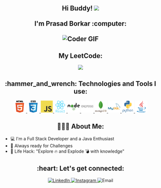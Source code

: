 <h2 align="center">
 <abc>
  <br>Hi Buddy! <img src="https://user-images.githubusercontent.com/42378118/110234147-e3259600-7f4e-11eb-95be-0c4047144dea.gif" width="30"><br>
  <br> I'm Prasad Borkar :computer:<br>
  <br>
    <img src="https://media.giphy.com/media/SWoSkN6DxTszqIKEqv/giphy.gif" alt="Coder GIF" width="500">
 </abc>
</h2> 

<p align="center">
  <h2 align="center">My LeetCode:</h2>
</p>

<p align="center">
  <img src="https://leetcard.jacoblin.cool/prasad_borkar_3030_?ext=heatmap" onClick="https://leetcode.com/u/prasad_borkar_3030_/">
</p>

<h2 align="center">:hammer_and_wrench: Technologies and Tools I use:</h2>
<p align="center">
    <a href="https://www.w3.org/html/" target="_blank"> <img src="https://raw.githubusercontent.com/devicons/devicon/master/icons/html5/html5-original-wordmark.svg" alt="html5" width="40" height="40"/> </a>
    <a href="https://www.w3schools.com/css/" target="_blank"> <img src="https://raw.githubusercontent.com/devicons/devicon/master/icons/css3/css3-original-wordmark.svg" alt="css3" width="40" height="40"/> </a>
    <a href="https://developer.mozilla.org/en-US/docs/Web/JavaScript" target="_blank"> <img src="https://raw.githubusercontent.com/devicons/devicon/master/icons/javascript/javascript-original.svg" alt="javascript" width="40" height="40"/> </a>
    <a href="https://reactjs.org/" target="_blank"> <img src="https://raw.githubusercontent.com/devicons/devicon/master/icons/react/react-original-wordmark.svg" alt="react" width="40" height="40"/> </a>
    <a href="https://nodejs.org" target="_blank"> <img src="https://raw.githubusercontent.com/devicons/devicon/master/icons/nodejs/nodejs-original-wordmark.svg" alt="nodejs" width="40" height="40"/> </a>
    <a href="https://expressjs.com" target="_blank"> <img src="https://raw.githubusercontent.com/devicons/devicon/master/icons/express/express-original-wordmark.svg" alt="express" width="40" height="40"/> </a>
    <a href="https://www.mongodb.com/" target="_blank"> <img src="https://raw.githubusercontent.com/devicons/devicon/master/icons/mongodb/mongodb-original-wordmark.svg" alt="mongodb" width="40" height="40"/> </a>
    <a href="https://www.mysql.com/" target="_blank"> <img src="https://raw.githubusercontent.com/devicons/devicon/master/icons/mysql/mysql-original-wordmark.svg" alt="mysql" width="40" height="40"/> </a>
    <a href="https://www.python.org/" target="_blank"> <img src="https://raw.githubusercontent.com/devicons/devicon/master/icons/python/python-original-wordmark.svg" alt="python" width="40" height="40"/> </a>
    <a href="https://www.java.com/" target="_blank"> <img src="https://raw.githubusercontent.com/devicons/devicon/master/icons/java/java-original.svg" alt="java" width="40" height="40"/> </a>
</p>

<h2 align="center">👨🏻‍💻 About Me:</h2>

- :computer: I'm a Full Stack Developer and a Java Enthusiast
- :rocket: Always ready for Challenges
- :dart: Life Hack: "Explore :fire: and Explode :bomb: with knowledge"


<h2 align="center">:heart: Let's get connected:</h2>

<p align="center">
  <a href="https://www.linkedin.com/in/prasadborkar30" target="_blank">
    <img src="https://img.shields.io/badge/-Prasad_Borkar-blue?style=flat-square&logo=Linkedin&logoColor=white" alt="LinkedIn">
  </a>
  <a href="https://www.instagram.com/prasad_3030_" target="_blank">
    <img src="https://img.shields.io/badge/-Prasad_Borkar-D7008A?style=flat-square&labelColor=D7008A&logo=Instagram&logoColor=white" alt="Instagram">
  </a>
  <a target="_blank">
    <img src="https://img.shields.io/badge/-prasadborkar523@gmail.com-red?style=flat-square&logo=gmail&logoColor=white" alt="Email">
  </a>
</p>

